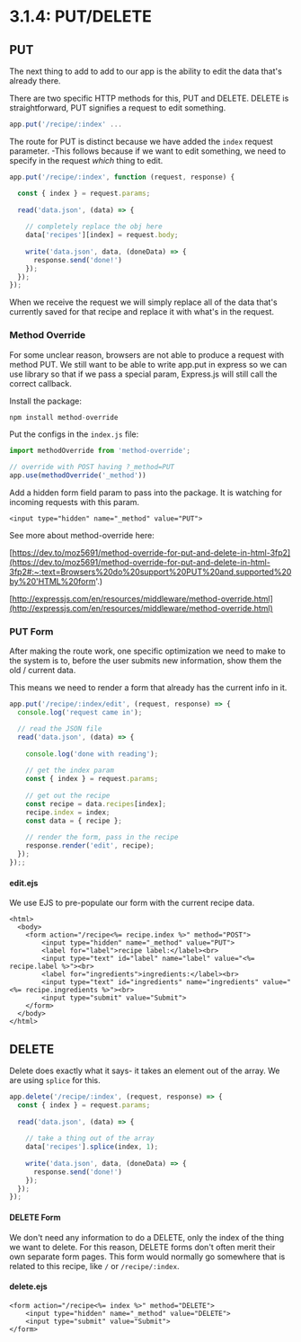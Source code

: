 # 3.1.4: PUT/DELETE

## PUT

The next thing to add to add to our app is the ability to edit the data that's already there.

There are two specific HTTP methods for this, PUT and DELETE. DELETE is straightforward, PUT signifies a request to edit something.

```javascript
app.put('/recipe/:index' ...
```

The route for PUT is distinct because we have added the `index` request parameter. -This follows because if we want to edit something, we need to specify in the request _which_ thing to edit.

```javascript
app.put('/recipe/:index', function (request, response) {

  const { index } = request.params;
  
  read('data.json', (data) => {
  
    // completely replace the obj here
    data['recipes'][index] = request.body;
  
    write('data.json', data, (doneData) => {
      response.send('done!')
    });
  });
});
```

When we receive the request we will simply replace all of the data that's currently saved for that recipe and replace it with what's in the request.

### Method Override

For some unclear reason, browsers are not able to produce a request with method PUT. We still want to be able to write app.put in express so we can use library so that if we pass a special param,  Express.js will still call the correct callback.

Install the package:

```javascript
npm install method-override
```

Put the configs in the `index.js` file:

```javascript
import methodOverride from 'method-override';

// override with POST having ?_method=PUT
app.use(methodOverride('_method'))

```

Add a hidden form field param to pass into the package. It is watching for incoming requests with this param. 

```markup
<input type="hidden" name="_method" value="PUT">
```

See more about method-override here:

[https://dev.to/moz5691/method-override-for-put-and-delete-in-html-3fp2](https://dev.to/moz5691/method-override-for-put-and-delete-in-html-3fp2#:~:text=Browsers%20do%20support%20PUT%20and,supported%20by%20'HTML%20form'.)

[http://expressjs.com/en/resources/middleware/method-override.html](http://expressjs.com/en/resources/middleware/method-override.html)

### PUT Form

After making the route work, one specific optimization we need to make to the system is to, before the user submits new information, show them the old / current data.

This means we need to render a form that already has the current info in it.

```javascript
app.put('/recipe/:index/edit', (request, response) => {
  console.log('request came in');

  // read the JSON file
  read('data.json', (data) => {
  
    console.log('done with reading');
    
    // get the index param
    const { index } = request.params;
    
    // get out the recipe
    const recipe = data.recipes[index];
    recipe.index = index;
    const data = { recipe };
    
    // render the form, pass in the recipe
    response.render('edit', recipe);
  });
});;
```

#### edit.ejs

We use EJS to pre-populate our form with the current recipe data.

```markup
<html>
  <body>
    <form action="/recipe<%= recipe.index %>" method="POST">
        <input type="hidden" name="_method" value="PUT">
        <label for="label">recipe label:</label><br>
        <input type="text" id="label" name="label" value="<%= recipe.label %>"><br>
        <label for="ingredients">ingredients:</label><br>
        <input type="text" id="ingredients" name="ingredients" value="<%= recipe.ingredients %>"><br>
        <input type="submit" value="Submit">
    </form> 
  </body>
</html>
```

## DELETE

Delete does exactly what it says- it takes an element out of the array. We are using `splice` for this.

```javascript
app.delete('/recipe/:index', (request, response) => {
  const { index } = request.params;
  
  read('data.json', (data) => {
  
    // take a thing out of the array
    data['recipes'].splice(index, 1);
  
    write('data.json', data, (doneData) => {
      response.send('done!')
    });
  });
});
```

#### DELETE Form

We don't need any information to do a DELETE, only the index of the thing we want to delete. For this reason, DELETE forms don't often merit their own separate form pages. This form would normally go somewhere that is related to this recipe, like `/` or `/recipe/:index`.

#### delete.ejs

```markup
<form action="/recipe<%= index %>" method="DELETE">
    <input type="hidden" name="_method" value="DELETE">
    <input type="submit" value="Submit">
</form> 
```



